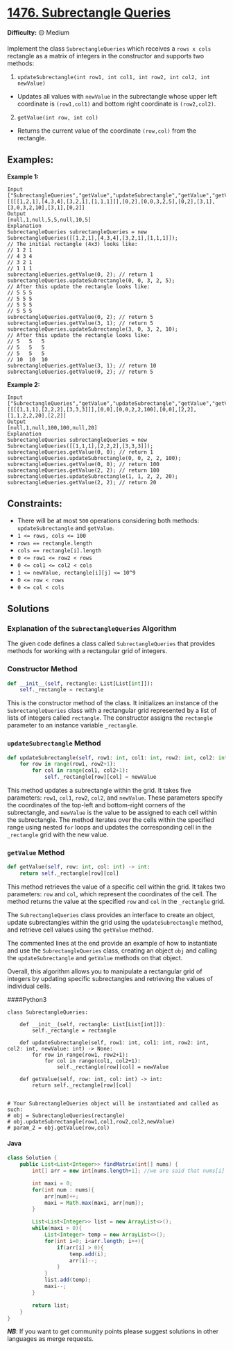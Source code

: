 # [1476. Subrectangle Queries](https://leetcode.com/problems/subrectangle-queries/)

**Difficulty:** :yellow_circle: Medium

Implement the class `SubrectangleQueries` which receives a `rows x cols` 
rectangle as a matrix of integers in the constructor and supports two methods:

1. `updateSubrectangle(int row1, int col1, int row2, int col2, int newValue)` 
- Updates all values with `newValue` in the subrectangle whose upper left
coordinate is `(row1,col1)` and bottom right coordinate is `(row2,col2)`.

2. `getValue(int row, int col)` 
- Returns the current value of the coordinate `(row,col)` from the rectangle.

## Examples:

**Example 1:**

```text
Input
["SubrectangleQueries","getValue","updateSubrectangle","getValue","getValue","updateSubrectangle","getValue","getValue"]
[[[[1,2,1],[4,3,4],[3,2,1],[1,1,1]]],[0,2],[0,0,3,2,5],[0,2],[3,1],[3,0,3,2,10],[3,1],[0,2]]
Output
[null,1,null,5,5,null,10,5]
Explanation
SubrectangleQueries subrectangleQueries = new SubrectangleQueries([[1,2,1],[4,3,4],[3,2,1],[1,1,1]]);  
// The initial rectangle (4x3) looks like:
// 1 2 1
// 4 3 4
// 3 2 1
// 1 1 1
subrectangleQueries.getValue(0, 2); // return 1
subrectangleQueries.updateSubrectangle(0, 0, 3, 2, 5);
// After this update the rectangle looks like:
// 5 5 5
// 5 5 5
// 5 5 5
// 5 5 5 
subrectangleQueries.getValue(0, 2); // return 5
subrectangleQueries.getValue(3, 1); // return 5
subrectangleQueries.updateSubrectangle(3, 0, 3, 2, 10);
// After this update the rectangle looks like:
// 5   5   5
// 5   5   5
// 5   5   5
// 10  10  10 
subrectangleQueries.getValue(3, 1); // return 10
subrectangleQueries.getValue(0, 2); // return 5
```

**Example 2:**

```text
Input
["SubrectangleQueries","getValue","updateSubrectangle","getValue","getValue","updateSubrectangle","getValue"]
[[[[1,1,1],[2,2,2],[3,3,3]]],[0,0],[0,0,2,2,100],[0,0],[2,2],[1,1,2,2,20],[2,2]]
Output
[null,1,null,100,100,null,20]
Explanation
SubrectangleQueries subrectangleQueries = new SubrectangleQueries([[1,1,1],[2,2,2],[3,3,3]]);
subrectangleQueries.getValue(0, 0); // return 1
subrectangleQueries.updateSubrectangle(0, 0, 2, 2, 100);
subrectangleQueries.getValue(0, 0); // return 100
subrectangleQueries.getValue(2, 2); // return 100
subrectangleQueries.updateSubrectangle(1, 1, 2, 2, 20);
subrectangleQueries.getValue(2, 2); // return 20
```

## Constraints:

- There will be at most `500` operations considering both methods: `updateSubrectangle` and `getValue`.
- `1 <= rows, cols <= 100` 
- `rows == rectangle.length` 
- `cols == rectangle[i].length` 
- `0 <= row1 <= row2 < rows` 
- `0 <= col1 <= col2 < cols` 
- `1 <= newValue, rectangle[i][j] <= 10^9` 
- `0 <= row < rows` 
- `0 <= col < cols` 


## Solutions

### Explanation of the `SubrectangleQueries` Algorithm

The given code defines a class called `SubrectangleQueries` that provides methods for working with a rectangular grid of integers.

### Constructor Method
```python
def __init__(self, rectangle: List[List[int]]):
    self._rectangle = rectangle
```
This is the constructor method of the class. It initializes an instance of the `SubrectangleQueries` class with a rectangular grid represented by a list of lists of integers called `rectangle`. The constructor assigns the `rectangle` parameter to an instance variable `_rectangle`.

### `updateSubrectangle` Method
```python
def updateSubrectangle(self, row1: int, col1: int, row2: int, col2: int, newValue: int) -> None:
    for row in range(row1, row2+1):
        for col in range(col1, col2+1):
            self._rectangle[row][col] = newValue
```
This method updates a subrectangle within the grid. It takes five parameters: `row1`, `col1`, `row2`, `col2`, and `newValue`. These parameters specify the coordinates of the top-left and bottom-right corners of the subrectangle, and `newValue` is the value to be assigned to each cell within the subrectangle. The method iterates over the cells within the specified range using nested `for` loops and updates the corresponding cell in the `_rectangle` grid with the new value.

### `getValue` Method
```python
def getValue(self, row: int, col: int) -> int:
    return self._rectangle[row][col]
```
This method retrieves the value of a specific cell within the grid. It takes two parameters: `row` and `col`, which represent the coordinates of the cell. The method returns the value at the specified `row` and `col` in the `_rectangle` grid.

The `SubrectangleQueries` class provides an interface to create an object, update subrectangles within the grid using the `updateSubrectangle` method, and retrieve cell values using the `getValue` method.

The commented lines at the end provide an example of how to instantiate and use the `SubrectangleQueries` class, creating an object `obj` and calling the `updateSubrectangle` and `getValue` methods on that object.

Overall, this algorithm allows you to manipulate a rectangular grid of integers by updating specific subrectangles and retrieving the values of individual cells.

####Python3

```python3
class SubrectangleQueries:

    def __init__(self, rectangle: List[List[int]]):
        self._rectangle = rectangle

    def updateSubrectangle(self, row1: int, col1: int, row2: int, col2: int, newValue: int) -> None:
        for row in range(row1, row2+1):
            for col in range(col1, col2+1):
                self._rectangle[row][col] = newValue

    def getValue(self, row: int, col: int) -> int:
        return self._rectangle[row][col]


# Your SubrectangleQueries object will be instantiated and called as such:
# obj = SubrectangleQueries(rectangle)
# obj.updateSubrectangle(row1,col1,row2,col2,newValue)
# param_2 = obj.getValue(row,col)
```

#### Java
```java
class Solution {
    public List<List<Integer>> findMatrix(int[] nums) {
        int[] arr = new int[nums.length+1]; //we are said that nums[i] does not exceed nums.length

        int maxi = 0;
        for(int num : nums){
            arr[num]++;
            maxi = Math.max(maxi, arr[num]);
        }

        List<List<Integer>> list = new ArrayList<>();
        while(maxi > 0){
            List<Integer> temp = new ArrayList<>();
            for(int i=0; i<arr.length; i++){
                if(arr[i] > 0){
                    temp.add(i);
                    arr[i]--;
                }
            }
            list.add(temp);
            maxi--;
        }

        return list;        
    }
}
```

***NB***: If you want to get community points please suggest solutions in other languages as merge requests.
